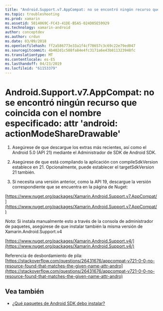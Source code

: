 ```yaml
---
title: "Android.Support.v7.AppCompat: no se encontró ningún recurso que coincida con el nombre especificado: attr 'android: actionModeShareDrawable'"
ms.topic: troubleshooting
ms.prod: xamarin
ms.assetid: 5814069C-FC43-41DE-B5A5-024D05E59929
ms.technology: xamarin-android
author: conceptdev
ms.author: crdun
ms.date: 03/09/2018
ms.openlocfilehash: ff2a586773e33a1f4cf78657c3c69c22e79ed047
ms.sourcegitcommit: 4b402d1c508fa84e4fc3171a6e43b811323948fc
ms.translationtype: MT
ms.contentlocale: es-ES
ms.lasthandoff: 04/23/2019
ms.locfileid: "61153379"
---
```

# <a name="androidsupportv7appcompat---no-resource-found-that-matches-the-given-name-attr-androidactionmodesharedrawable"></a>Android.Support.v7.AppCompat: no se encontró ningún recurso que coincida con el nombre especificado: attr 'android: actionModeShareDrawable'

1. Asegúrese de que descargue los extras más recientes, así como el Android 5.0 (API 21) mediante el Administrador de SDK de Android SDK.

2. Asegúrese de que está compilando la aplicación con compileSdkVersion establece en 21. Opcionalmente, puede establecer el targetSdkVersion 21 también.

3. Si necesita una versión anterior, como la API 19, descargue la versión correspondiente que se encuentra en la página de Nuget:

[https://www.nuget.org/packages/Xamarin.Android.Support.v7.AppCompat/](https://www.nuget.org/packages/Xamarin.Android.Support.v7.AppCompat/)

*Nota*: Si instala manualmente esto a través de la consola de administrador de paquetes, asegúrese de que instalar también la misma versión de Xamarin.Android.Support.v4

[https://www.nuget.org/packages/Xamarin.Android.Support.v4/](https://www.nuget.org/packages/Xamarin.Android.Support.v4/)

Referencia de desbordamiento de pila: [https://stackoverflow.com/questions/26431676/appcompat-v721-0-0-no-resource-found-that-matches-the-given-name-attr-andro](https://stackoverflow.com/questions/26431676/appcompat-v721-0-0-no-resource-found-that-matches-the-given-name-attr-andro)

## <a name="see-also"></a>Vea también

- [¿Qué paquetes de Android SDK debo instalar?](~/android/troubleshooting/questions/install-android-sdk-packages.md)

